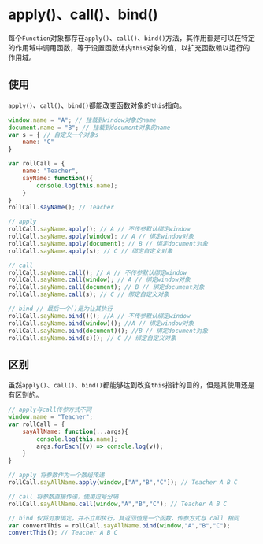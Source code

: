# apply()、call()、bind()

每个`Function`对象都存在`apply()`、`call()`、`bind()`方法，其作用都是可以在特定的作用域中调用函数，等于设置函数体内`this`对象的值，以扩充函数赖以运行的作用域。

## 使用
`apply()`、`call()`、`bind()`都能改变函数对象的`this`指向。

```javascript
window.name = "A"; // 挂载到window对象的name
document.name = "B"; // 挂载到document对象的name
var s = { // 自定义一个对象s
    name: "C"
}

var rollCall = {
    name: "Teacher",
    sayName: function(){
        console.log(this.name);
    }
}
rollCall.sayName(); // Teacher

// apply
rollCall.sayName.apply(); // A // 不传参默认绑定window
rollCall.sayName.apply(window); // A // 绑定window对象
rollCall.sayName.apply(document); // B // 绑定document对象
rollCall.sayName.apply(s); // C // 绑定自定义对象

// call
rollCall.sayName.call(); // A // 不传参默认绑定window
rollCall.sayName.call(window); // A // 绑定window对象
rollCall.sayName.call(document); // B // 绑定document对象
rollCall.sayName.call(s); // C // 绑定自定义对象

// bind // 最后一个()是为让其执行
rollCall.sayName.bind()(); //A // 不传参默认绑定window
rollCall.sayName.bind(window)(); //A // 绑定window对象
rollCall.sayName.bind(document)(); //B // 绑定document对象
rollCall.sayName.bind(s)(); // C // 绑定自定义对象
```
## 区别
虽然`apply()`、`call()`、`bind()`都能够达到改变`this`指针的目的，但是其使用还是有区别的。

```javascript
// apply与call传参方式不同
window.name = "Teacher";
var rollCall = {
    sayAllName: function(...args){
        console.log(this.name);
        args.forEach((v) => console.log(v));
    }
}

// apply 将参数作为一个数组传递
rollCall.sayAllName.apply(window,["A","B","C"]); // Teacher A B C

// call 将参数直接传递，使用逗号分隔
rollCall.sayAllName.call(window,"A","B","C"); // Teacher A B C

// bind 仅将对象绑定，并不立即执行，其返回值是一个函数，传参方式与 call 相同
var convertThis = rollCall.sayAllName.bind(window,"A","B","C"); 
convertThis(); // Teacher A B C
```



